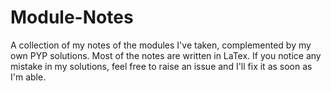 # Module-Notes
A collection of my notes of the modules I've taken, complemented by my own PYP solutions. Most of the notes are written in LaTex. If you notice any mistake in my solutions, feel free to raise an issue and I'll fix it as soon as I'm able.
